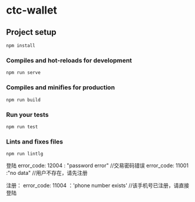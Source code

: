 # ctc-wallet

## Project setup
```
npm install
```

### Compiles and hot-reloads for development
```
npm run serve
```

### Compiles and minifies for production
```
npm run build
```

### Run your tests
```
npm run test
```

### Lints and fixes files
```
npm run lintlg
```
登陆
error_code: 12004 : "password error" //交易密码错误
error_code: 11001 :"no data" //用户不存在，请先注册

注册：
error_code: 11004 ：'phone number exists' //该手机号已注册，请直接登陆
